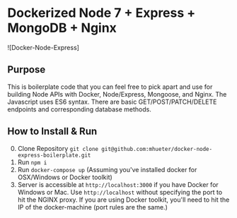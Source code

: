 # Dockerized Node 7 + Express + MongoDB + Nginx


![Docker-Node-Express]

## Purpose

This is boilerplate code that you can feel free to pick apart and use for building Node APIs with Docker, Node/Express, Mongoose, and Nginx. The Javascript uses ES6 syntax.
There are basic GET/POST/PATCH/DELETE endpoints and corresponding database methods.

## How to Install & Run

0. Clone Repository `git clone git@github.com:mhueter/docker-node-express-boilerplate.git`
1. Run `npm i`
2. Run `docker-compose up` (Assuming you've installed docker for OSX/Windows or Docker toolkit)
3. Server is accessible at `http://localhost:3000` if you have Docker for Windows or Mac. Use `http://localhost` without specifying the port to hit the NGINX proxy. If you are using Docker toolkit, you'll need to hit the IP of the docker-machine (port rules are the same.)
